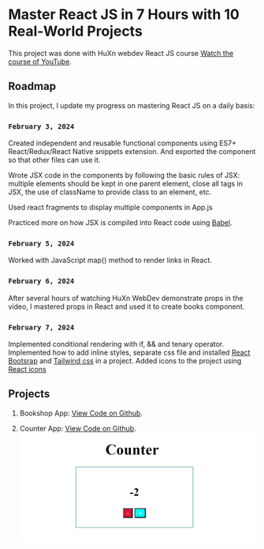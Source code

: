 # Master React JS in 7 Hours with 10 Real-World Projects

This project was done with HuXn webdev React JS course [Watch the course of YouTube](https://youtu.be/XrwsMN2IWnE?si=k0Tm7wcT0hol7XOK).

## Roadmap

In this project, I update my progress on mastering React JS on a daily basis:

### `February 3, 2024`

Created independent and reusable functional components using ES7+ React/Redux/React Native snippets extension. And exported the component so that other files can use it.

Wrote JSX code in the components by following the basic rules of JSX: multiple elements should be kept in one parent element, close all tags in JSX, the use of className to provide class to an element, etc.

Used react fragments to display multiple components in App.js

Practiced more on how JSX is compiled into React code using [Babel](https://babeljs.io/repl#?browsers=defaults%2C%20not%20ie%2011%2C%20not%20ie_mob%2011&build=&builtIns=false&corejs=3.21&spec=false&loose=false&code_lz=Q&debug=false&forceAllTransforms=false&modules=false&shippedProposals=false&circleciRepo=&evaluate=false&fileSize=false&timeTravel=false&sourceType=module&lineWrap=true&presets=env%2Creact%2Cstage-2&prettier=false&targets=&version=7.23.10&externalPlugins=&assumptions=%7B%7D).

### `February 5, 2024`

Worked with JavaScript map() method to render links in React.

### `February 6, 2024`

After several hours of watching HuXn WebDev demonstrate props in the video, I mastered props in React and used it to create books component.

### `February 7, 2024`

Implemented conditional rendering with if, && and tenary operator.
Implemented how to add inline styles, separate css file and installed [React Bootsrap](https://react-bootstrap.netlify.app/docs/getting-started/introduction) and [Tailwind css](https://tailwindcss.com/docs/guides/create-react-app) in a project. Added icons to the project using [React icons](https://react-icons.github.io/react-icons/)

## Projects

1. Bookshop App: [View Code on Github](https://github.com/codetraffics/bookshop).

2. Counter App: [View Code on Github](https://github.com/codetraffics/counter).
   ![counter app](screenshot.png)
